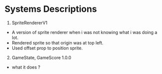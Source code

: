# Systems Descriptions

1. SpriteRendererV1

- A version of sprite renderer when i was not knowing what i was doing a lot.
- Rendered sprite so that origin was at top left.
- Used offset prop to position sprite.

2. GameState, GameScore 1.0.0

- what it does ?
